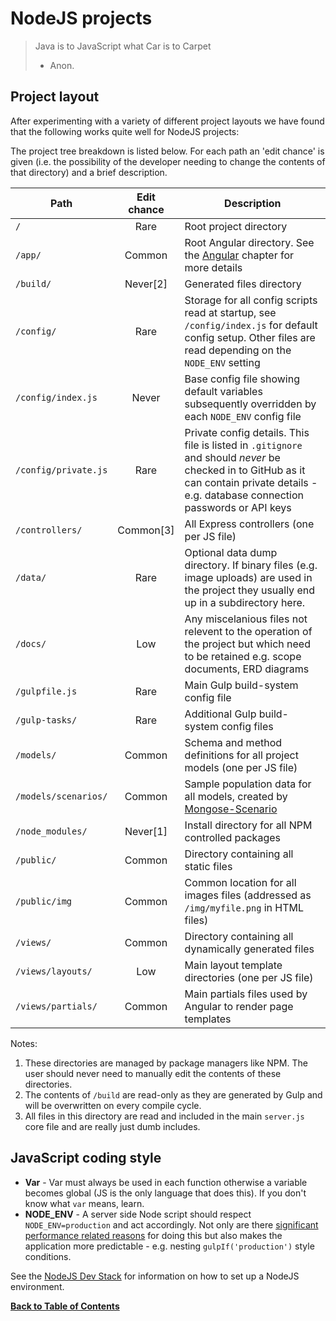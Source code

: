 NodeJS projects
===============
> Java is to JavaScript what Car is to Carpet
> - Anon.


Project layout
--------------
After experimenting with a variety of different project layouts we have found that the following works quite well for NodeJS projects:

The project tree breakdown is listed below. For each path an 'edit chance' is given (i.e. the possibility of the developer needing to change the contents of that directory) and a brief description.

| Path                     | Edit chance | Description |
|--------------------------|:-----------:| ------------|
| `/`                      | Rare        | Root project directory |
| `/app/`                  | Common      | Root Angular directory. See the [Angular](angular.md) chapter for more details |
| `/build/`                | Never[2]    | Generated files directory |
| `/config/`               | Rare        | Storage for all config scripts read at startup, see `/config/index.js` for default config setup. Other files are read depending on the `NODE_ENV` setting |
| `/config/index.js`       | Never       | Base config file showing default variables subsequently overridden by each `NODE_ENV` config file |
| `/config/private.js`     | Rare        | Private config details. This file is listed in `.gitignore` and should *never* be checked in to GitHub as it can contain private details - e.g. database connection passwords or API keys |
| `/controllers/`          | Common[3]   | All Express controllers (one per JS file) |
| `/data/`                 | Rare        | Optional data dump directory. If binary files (e.g. image uploads) are used in the project they usually end up in a subdirectory here. |
| `/docs/`                 | Low         | Any miscelanious files not relevent to the operation of the project but which need to be retained e.g. scope documents, ERD diagrams |
| `/gulpfile.js`           | Rare        | Main Gulp build-system config file |
| `/gulp-tasks/`           | Rare        | Additional Gulp build-system config files |
| `/models/`               | Common      | Schema and method definitions for all project models (one per JS file) |
| `/models/scenarios/`     | Common      | Sample population data for all models, created by [Mongose-Scenario](https://github.com/hash-bang/Node-Mongoose-Scenario) |
| `/node_modules/`         | Never[1]    | Install directory for all NPM controlled packages |
| `/public/`               | Common      | Directory containing all static files |
| `/public/img`            | Common      | Common location for all images files (addressed as `/img/myfile.png` in HTML files) |
| `/views/`                | Common      | Directory containing all dynamically generated files |
| `/views/layouts/`        | Low         | Main layout template directories (one per JS file) |
| `/views/partials/`       | Common      | Main partials files used by Angular to render page templates |


Notes:

1. These directories are managed by package managers like NPM. The user should never need to manually edit the contents of these directories.
2. The contents of `/build` are read-only as they are generated by Gulp and will be overwritten on every compile cycle.
3. All files in this directory are read and included in the main `server.js` core file and are really just dumb includes.


JavaScript coding style
-----------------------

* **Var** - Var must always be used in each function otherwise a variable becomes global (JS is the only language that does this). If you don't know what `var` means, learn.
* **NODE_ENV** - A server side Node script should respect `NODE_ENV=production` and act accordingly. Not only are there [significant performance related reasons](http://apmblog.dynatrace.com/2015/07/22/the-drastic-effects-of-omitting-node_env-in-your-express-js-applications) for doing this but also makes the application more predictable - e.g. nesting `gulpIf('production')` style conditions.


See the [NodeJS Dev Stack](../devstack/node.md) for information on how to set up a NodeJS environment.

**[Back to Table of Contents](../README.md)**
